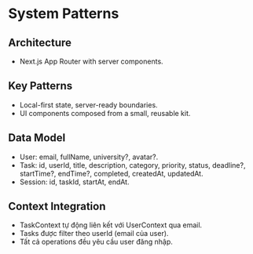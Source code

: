 # System Patterns

## Architecture
- Next.js App Router with server components.

## Key Patterns
- Local-first state, server-ready boundaries.
- UI components composed from a small, reusable kit.

## Data Model
- User: email, fullName, university?, avatar?.
- Task: id, userId, title, description, category, priority, status, deadline?, startTime?, endTime?, completed, createdAt, updatedAt.
- Session: id, taskId, startAt, endAt.

## Context Integration
- TaskContext tự động liên kết với UserContext qua email.
- Tasks được filter theo userId (email của user).
- Tất cả operations đều yêu cầu user đăng nhập.
